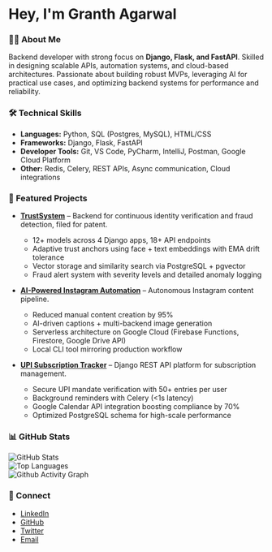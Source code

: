 # Hey, I'm Granth Agarwal  

### 👨‍💻 About Me  
Backend developer with strong focus on **Django, Flask, and FastAPI**. Skilled in designing scalable APIs, automation systems, and cloud-based architectures. Passionate about building robust MVPs, leveraging AI for practical use cases, and optimizing backend systems for performance and reliability.

### 🛠 Technical Skills  
- **Languages:** Python, SQL (Postgres, MySQL), HTML/CSS  
- **Frameworks:** Django, Flask, FastAPI  
- **Developer Tools:** Git, VS Code, PyCharm, IntelliJ, Postman, Google Cloud Platform  
- **Other:** Redis, Celery, REST APIs, Async communication, Cloud integrations  

### 📌 Featured Projects  
- **[TrustSystem](https://github.com/hey-granth/trustsystem)** – Backend for continuous identity verification and fraud detection, filed for patent.
  - 12+ models across 4 Django apps, 18+ API endpoints  
  - Adaptive trust anchors using face + text embeddings with EMA drift tolerance  
  - Vector storage and similarity search via PostgreSQL + pgvector  
  - Fraud alert system with severity levels and detailed anomaly logging

- **[AI-Powered Instagram Automation](https://github.com/hey-granth/instasmith)** – Autonomous Instagram content pipeline.  
  - Reduced manual content creation by 95%  
  - AI-driven captions + multi-backend image generation  
  - Serverless architecture on Google Cloud (Firebase Functions, Firestore, Google Drive API)  
  - Local CLI tool mirroring production workflow
    
- **[UPI Subscription Tracker](https://github.com/hey-granth/substrack)** – Django REST API platform for subscription management.  
  - Secure UPI mandate verification with 50+ entries per user  
  - Background reminders with Celery (<1s latency)  
  - Google Calendar API integration boosting compliance by 70%  
  - Optimized PostgreSQL schema for high-scale performance  

### 📊 GitHub Stats  
![GitHub Stats](https://github-readme-stats.vercel.app/api?username=hey-granth&show_icons=true&theme=radical)  
![Top Languages](https://github-readme-stats.vercel.app/api/top-langs/?username=hey-granth&layout=compact&theme=radical)  
![Github Activity Graph](https://github-readme-activity-graph.vercel.app/graph?username=hey-granth&theme=react-dark)

### 🔗 Connect  
- [LinkedIn](https://linkedin.com/in/granth-agarwal)  
- [GitHub](https://github.com/hey-granth)
- [Twitter](https://x.com/heygranth)
- [Email](mailto:granthcodes@gmail.com)  
